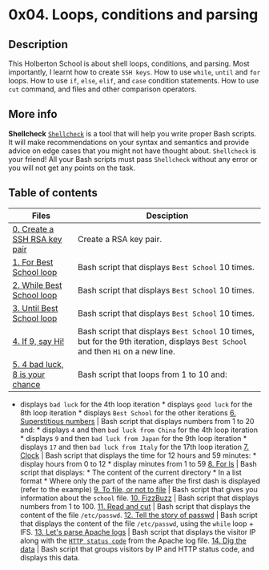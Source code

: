 # 0x04. Loops, conditions and parsing

## Description
This Holberton School is about shell loops, conditions, and parsing. Most importantly, I learnt how to create `SSH keys`. How to use `while`, `until` and `for` loops. How to use `if`, `else`, `elif`, and `case` condition statements. How to use `cut` command, and files and other comparison operators.

## More info

**Shellcheck**
[`Shellcheck`](https://github.com/koalaman/shellcheck) is a tool that will help you write proper Bash scripts. It will make recommendations on your syntax and semantics and provide advice on edge cases that you might not have thought about. `Shellcheck` is your friend! All your Bash scripts must pass `Shellcheck` without any error or you will not get any points on the task.

## Table of contents
Files | Desciption
----- | ----------
[0. Create a SSH RSA key pair](./0-RSA_public_key.pub) | Create a RSA key pair.
[1. For Best School loop](./1-for_best_school) | Bash script that displays `Best School` 10 times.
[2. While Best School loop](./2-while_best_school) | Bash script that displays `Best School` 10 times.
[3. Until Best School loop](./3-until_best_school) | Bash script that displays `Best School` 10 times.
[4. If 9, say Hi!](./4-if_9_say_hi) | Bash script that displays `Best School` 10 times, but for the 9th iteration, displays `Best School` and then `Hi` on a new line.
[5. 4 bad luck, 8 is your chance](./5-4_bad_luck_8_is_your_chance) | Bash script that loops from 1 to 10 and:
* displays `bad luck` for the 4th loop iteration * displays `good luck` for the 8th loop iteration * displays `Best School` for the other iterations
[6. Superstitious numbers](./6-superstitious_numbers) | Bash script that displays numbers from 1 to 20 and: * displays `4` and then `bad luck from China` for the 4th loop iteration * displays `9` and then `bad luck from Japan` for the 9th loop iteration * displays `17` and then `bad luck from Italy` for the 17th loop iteration
[7. Clock](./7-clock) | Bash script that displays the time for 12 hours and 59 minutes: * display hours from 0 to 12 * display minutes from 1 to 59
[8. For ls](./8-for_ls) | Bash script that displays: * The content of the current directory * In a list format * Where only the part of the name after the first dash is displayed (refer to the example)
[9. To file, or not to file](./9-to_file_or_not_to_file) | Bash script that gives you information about the `school` file.
[10. FizzBuzz](./10-fizzbuzz) | Bash script that displays numbers from 1 to 100.
[11. Read and cut](./100-read_and_cut) | Bash script that displays the content of the file `/etc/passwd`.
[12. Tell the story of passwd](./101-tell_the_story_of_passwd) | Bash script that displays the content of the file `/etc/passwd`, using the `while` loop + IFS.
[13. Let's parse Apache logs](./102-lets_parse_apache_logs) |  Bash script that displays the visitor IP along with the [`HTTP status code`](https://en.wikipedia.org/wiki/List_of_HTTP_status_codes) from the Apache log file.
[14. Dig the data](./103-dig_the-data) | Bash script that groups visitors by IP and HTTP status code, and displays this data.
